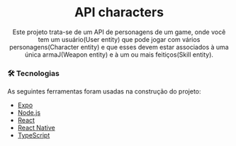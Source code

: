 <h1 align="center">API characters</h1>

<p align="center">Este projeto trata-se de um API de personagens de um game, onde você tem um usuário(User entity) que pode jogar com vários personagens(Character entity) e que esses devem estar associados à uma única armaJ(Weapon entity) e à um ou mais feitiços(Skill entity).</p>

### 🛠 Tecnologias

As seguintes ferramentas foram usadas na construção do projeto:

- [Expo](https://expo.io/)
- [Node.js](https://nodejs.org/en/)
- [React](https://pt-br.reactjs.org/)
- [React Native](https://reactnative.dev/)
- [TypeScript](https://www.typescriptlang.org/)

